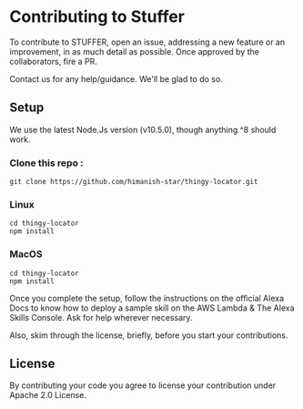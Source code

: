 # Contributing to Stuffer 

To contribute to STUFFER, open an issue, addressing a new feature or an improvement, in as much detail as possible. Once approved by the collaborators, fire a PR. 

Contact us for any help/guidance. We'll be glad to do so.

## Setup 

We use the latest Node.Js version (v10.5.0), though anything ^8 should work.

### Clone this repo :

```
git clone https://github.com/himanish-star/thingy-locator.git

```

### Linux 

```shell
cd thingy-locator
npm install
```

### MacOS 

```shell
cd thingy-locator
npm install
```

Once you complete the setup, follow the instructions on the official Alexa Docs to know how to deploy a sample skill on the AWS Lambda & The Alexa Skills Console.
Ask for help wherever necessary.

Also, skim through the license, briefly, before you start your contributions.

## License 
By contributing your code you agree to license your contribution under Apache 2.0 License.
